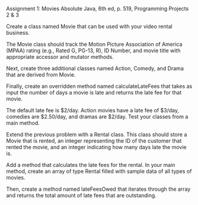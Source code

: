 Assignment 1: Movies
Absolute Java, 6th ed, p. 519, Programming Projects 2 & 3 

Create a class named Movie that can be used with your video rental business.

The Movie class should track the Motion Picture Association of America (MPAA) rating (e.g., Rated G, PG-13, R), ID Number, and movie title with appropriate accessor and mutator methods.

Next, create three additional classes named Action, Comedy, and Drama that are derived from Movie.

Finally, create an overridden method named calculateLateFees that takes as input the number of days a movie is late and returns the late fee for that movie.

The default late fee is $2/day. Action movies have a late fee of $3/day, comedies are $2.50/day, and dramas are $2/day. Test your classes from a main method.


Extend the previous problem with a Rental class. This class should store a Movie that is rented, an integer representing the ID of the customer that rented the movie, and an integer indicating how many days late the movie is.

Add a method that calculates the late fees for the rental. In your main method, create an array of type Rental filled with sample data of all types of movies.

Then, create a method named lateFeesOwed that iterates through the array and returns the total amount of late fees that are outstanding.
